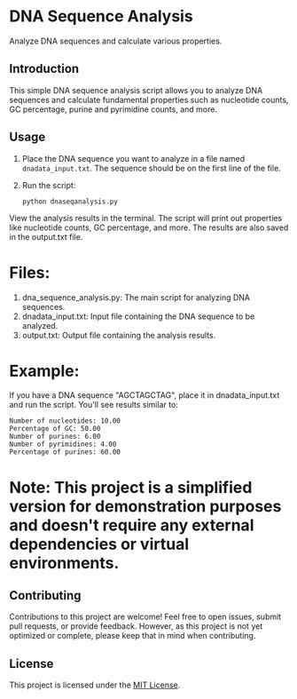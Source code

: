 # DNA Sequence Analysis

Analyze DNA sequences and calculate various properties.

## Introduction

This simple DNA sequence analysis script allows you to analyze DNA sequences and calculate fundamental properties such as nucleotide counts, GC percentage, purine and pyrimidine counts, and more.

## Usage

1. Place the DNA sequence you want to analyze in a file named `dnadata_input.txt`. The sequence should be on the first line of the file.

2. Run the script:

   ```
   python dnaseqanalysis.py
   ```
   
View the analysis results in the terminal. The script will print out properties like nucleotide counts, GC percentage, and more.
The results are also saved in the output.txt file.

# Files:

1. dna_sequence_analysis.py: The main script for analyzing DNA sequences.
2. dnadata_input.txt: Input file containing the DNA sequence to be analyzed.
3. output.txt: Output file containing the analysis results.

# Example:
If you have a DNA sequence "AGCTAGCTAG", place it in dnadata_input.txt and run the script. You'll see results similar to:

  ```
  Number of nucleotides: 10.00
  Percentage of GC: 50.00
  Number of purines: 6.00
  Number of pyrimidines: 4.00
  Percentage of purines: 60.00
  ```

# Note: This project is a simplified version for demonstration purposes and doesn't require any external dependencies or virtual environments.

## Contributing

Contributions to this project are welcome! Feel free to open issues, submit pull requests, or provide feedback. However, as this project is not yet optimized or complete, please keep that in mind when contributing.

## License

This project is licensed under the [MIT License](LICENSE).
